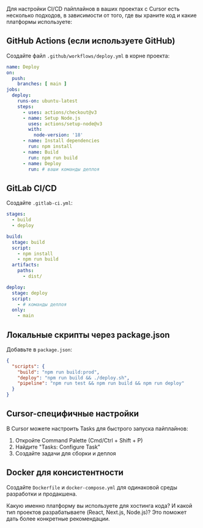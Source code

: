Для настройки CI/CD пайплайнов в ваших проектах с Cursor есть несколько подходов, в зависимости от того, где вы храните код и какие платформы используете:

## GitHub Actions (если используете GitHub)

Создайте файл `.github/workflows/deploy.yml` в корне проекта:

```yaml
name: Deploy
on:
  push:
    branches: [ main ]
jobs:
  deploy:
    runs-on: ubuntu-latest
    steps:
      - uses: actions/checkout@v3
      - name: Setup Node.js
        uses: actions/setup-node@v3
        with:
          node-version: '18'
      - name: Install dependencies
        run: npm install
      - name: Build
        run: npm run build
      - name: Deploy
        run: # ваши команды деплоя
```

## GitLab CI/CD

Создайте `.gitlab-ci.yml`:

```yaml
stages:
  - build
  - deploy

build:
  stage: build
  script:
    - npm install
    - npm run build
  artifacts:
    paths:
      - dist/

deploy:
  stage: deploy
  script:
    - # команды деплоя
  only:
    - main
```

## Локальные скрипты через package.json

Добавьте в `package.json`:

```json
{
  "scripts": {
    "build": "npm run build:prod",
    "deploy": "npm run build && ./deploy.sh",
    "pipeline": "npm run test && npm run build && npm run deploy"
  }
}
```

## Cursor-специфичные настройки

В Cursor можете настроить Tasks для быстрого запуска пайплайнов:
1. Откройте Command Palette (Cmd/Ctrl + Shift + P)
2. Найдите "Tasks: Configure Task"
3. Создайте задачи для сборки и деплоя

## Docker для консистентности

Создайте `Dockerfile` и `docker-compose.yml` для одинаковой среды разработки и продакшена.

Какую именно платформу вы используете для хостинга кода? И какой тип проектов разрабатываете (React, Next.js, Node.js)? Это поможет дать более конкретные рекомендации.